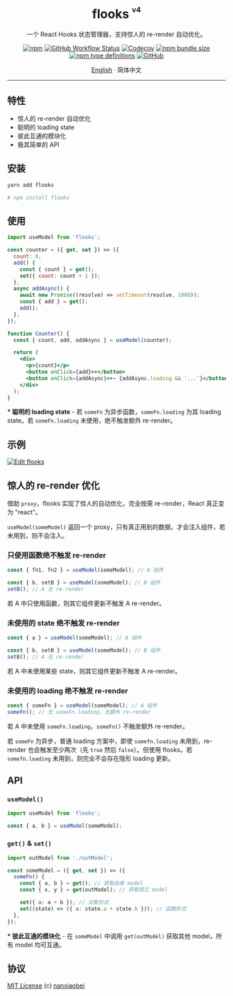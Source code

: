 <div align="center">
<h1>flooks <sup><sup><sub>v4</sub></sup></sup></h1>

一个 React Hooks 状态管理器，支持惊人的 re-render 自动优化。

[![npm](https://img.shields.io/npm/v/flooks?style=flat-square)](https://www.npmjs.com/package/flooks)
[![GitHub Workflow Status](https://img.shields.io/github/workflow/status/nanxiaobei/flooks/Test?style=flat-square)](https://github.com/nanxiaobei/flooks/actions?query=workflow%3ATest)
[![Codecov](https://img.shields.io/codecov/c/github/nanxiaobei/flooks?style=flat-square)](https://codecov.io/gh/nanxiaobei/flooks)
[![npm bundle size](https://img.shields.io/bundlephobia/minzip/flooks?style=flat-square)](https://bundlephobia.com/result?p=flooks)
[![npm type definitions](https://img.shields.io/npm/types/typescript?style=flat-square)](https://github.com/nanxiaobei/flooks/blob/master/src/index.ts)
[![GitHub](https://img.shields.io/github/license/nanxiaobei/flooks?style=flat-square)](https://github.com/nanxiaobei/flooks/blob/master/LICENSE)

[English](./README.md) · 简体中文

</div>

---

## 特性

- 惊人的 re-render 自动优化
- 聪明的 loading state
- 彼此互通的模块化
- 极其简单的 API

## 安装

```sh
yarn add flooks

# npm install flooks
```

## 使用

```jsx
import useModel from 'flooks';

const counter = ({ get, set }) => ({
  count: 0,
  add() {
    const { count } = get();
    set({ count: count + 1 });
  },
  async addAsync() {
    await new Promise((resolve) => setTimeout(resolve, 1000));
    const { add } = get();
    add();
  },
});

function Counter() {
  const { count, add, addAsync } = useModel(counter);

  return (
    <div>
      <p>{count}</p>
      <button onClick={add}>+</button>
      <button onClick={addAsync}>+~ {addAsync.loading && '...'}</button>
    </div>
  );
}
```

**\* 聪明的 loading state** - 若 `someFn` 为异步函数，`someFn.loading` 为其 loading state。若 `someFn.loading` 未使用，绝不触发额外 re-render。

## 示例

[![Edit flooks](https://codesandbox.io/static/img/play-codesandbox.svg)](https://codesandbox.io/s/flooks-gqye5?fontsize=14&hidenavigation=1&theme=dark)

## 惊人的 re-render 优化

借助 `proxy`，flooks 实现了惊人的自动优化，完全按需 re-render，React 真正变为 "react"。

`useModel(someModel)` 返回一个 proxy，只有真正用到的数据，才会注入组件，若未用到，则不会注入。

### 只使用函数绝不触发 re-render

```js
const { fn1, fn2 } = useModel(someModel); // A 组件

const { b, setB } = useModel(someModel); // B 组件
setB(); // A 无 re-render
```

若 A 中只使用函数，则其它组件更新不触发 A re-render。

### 未使用的 state 绝不触发 re-render

```js
const { a } = useModel(someModel); // A 组件

const { b, setB } = useModel(someModel); // B 组件
setB(); // A 无 re-render
```

若 A 中未使用某些 state，则其它组件更新不触发 A re-render。

### 未使用的 loading 绝不触发 re-render

```js
const { someFn } = useModel(someModel); // A 组件
someFn(); // 无 someFn.loading，无额外 re-render
```

若 A 中未使用 `someFn.loading`，`someFn()` 不触发额外 re-render。

若 `someFn` 为异步，普通 loading 方案中，即使 `somefn.loading` 未用到，re-render 也会触发至少两次（先 `true` 然后 `false`）。但使用 flooks，若 `somefn.loading` 未用到，则完全不会存在隐形 loading 更新。

## API

### `useModel()`

```js
import useModel from 'flooks';

const { a, b } = useModel(someModel);
```

### `get()` & `set()`

```js
import outModel from './outModel';

const someModel = ({ get, set }) => ({
  someFn() {
    const { a, b } = get(); // 获取自身 model
    const { x, y } = get(outModel); // 获取其它 model

    set({ a: a + b }); // 对象形式
    set((state) => ({ a: state.a + state.b })); // 函数形式
  },
});
```

**\* 彼此互通的模块化** - 在 `someModel` 中调用 `get(outModel)` 获取其他 model，所有 model 均可互通。

## 协议

[MIT License](https://github.com/nanxiaobei/flooks/blob/master/LICENSE) (c) [nanxiaobei](https://mrlee.me/)
